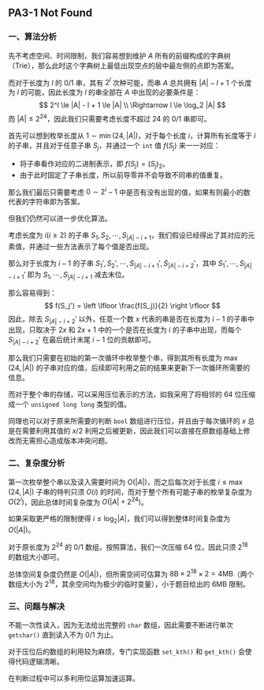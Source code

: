 ## PA3-1 Not Found

### 一、算法分析

先不考虑空间、时间限制，我们容易想到维护 $A$ 所有的前缀构成的字典树（Trie），那么此时这个字典树上最低出现空点的层中最左侧的点即为答案。

而对于长度为 $l$ 的 $0/1$ 串，其有 $2^l$ 次种可能，而串 $A$ 总共拥有 $|A| - l + 1$ 个长度为 $l$ 的可能，因此长度为 $l$ 的串全部在 $A$ 中出现的必要条件是：
$$
2^l \le |A| - l + 1 \le |A| \\
\Rightarrow l \le \log_2 |A|
$$
而 $|A| \le 2^{24}$，因此我们只需要考虑长度不超过 $24$ 的 $0/1$ 串即可。

首先可以想到枚举长度从 $1 \sim \min(24, |A|)$，对于每个长度 $i$，计算所有长度等于 $i$ 的子串，并且对于任意子串 $S_j$，并通过一个 `int` 值 $f(S_j)$ 来一一对应：

- 将子串看作对应的二进制表示，即 $f(S_j) = (S_j)_2$。
- 由于此时固定了子串长度，所以前导零并不会导致不同串的值重复。

那么我们最后只需要考虑 $0 \sim 2^{i} - 1$ 中是否有没有出现的值，如果有则最小的数代表的字符串即为答案。

但我们仍然可以进一步优化算法。

考虑长度为 $i(i \ge 2)$ 的子串 $S_1, S_2, \cdots, S_{|A| - i + 1}$，我们假设已经得出了其对应的元素值，并通过一些方法表示了每个值是否出现。

那么对于长度为 $i - 1$ 的子串 $S_{1}',S_{2}', \cdots, S_{|A| - i + 1}', S_{|A| - i + 2}'$，其中 $S_1', \cdots, S_{|A| - i + 1}'$ 即为 $S_1, \cdots, S_{|A| - i + 1}$ 减去末位。

那么容易得到：
$$
f(S_j') = \left \lfloor \frac{f(S_j)}{2} \right \rfloor
$$
因此，除去 $S_{|A| - i + 2}'$ 以外，任意一个数 $x$ 代表的串是否在长度为 $i - 1$ 的子串中出现，只取决于 $2x$ 和 $2x + 1$ 中的一个是否在长度为 $i$ 的子串中出现，而每个 $S_{|A| - i + 2}'$ 在最后统计末尾 $i - 1$ 位的贡献即可。

那么我们只需要在初始的第一次循环中枚举整个串，得到其所有长度为 $\max(24, |A|)$ 的子串对应的值，后续即可利用之前的结果来更新下一次循环所需要的信息。

而对于整个串的存储，可以采用压位表示的方法，如我采用了将相邻的 $64$ 位压缩成一个 `unsigned long long` 类型的值。

同理也可以对于原来所需要的判断 `bool` 数组进行压位，并且由于每次循环的 $x$ 总是在需要利用其值的 $x / 2$ 利用之后被更新，因此我们可以直接在原数组基础上修改而无需担心造成版本冲突问题。

### 二、复杂度分析

第一次枚举整个串以及读入需要时间为 $O(|A|)$，而之后每次对于长度 $i \le \max(24, |A|)$ 子串的特判只须 $O(i)$ 的时间，而对于整个所有可能子串的枚举复杂度为 $O(2^i)$，因此总体时间复杂度为 $O(|A| + 2^{24})$。

如果采取更严格的限制使得 $i \le \log_2 |A|$，我们可以得到整体时间复杂度为 $O(|A|)$。

对于原长度为 $2^{24}$ 的 $0 / 1$ 数组，按照算法，我们一次压缩 $64$ 位，因此只须 $2^{18}$ 的数组大小即可。

总体空间复杂度仍然是 $O(|A|)$，但所需空间可估算为 $8\mathrm{B} \times 2^{18} \times 2 = 4 \mathrm{MB}$（两个数组大小为 $2^{18}$，其余空间均为极少的临时变量），小于题目给出的 $6 \mathrm{MB}$ 限制。

### 三、问题与解决

不能一次性读入，因为无法给出完整的 `char` 数组，因此需要不断进行单次 `getchar()` 直到读入不为 $0 / 1$ 为止。

对于压位后的数组的利用较为麻烦，专门实现函数 `set_kth()` 和 `get_kth()` 会使得代码逻辑清晰。

在判断过程中可以多利用位运算加速运算。

